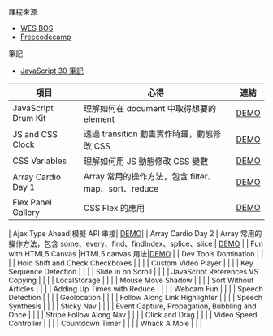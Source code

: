 課程來源

-   [WES BOS](https://courses.wesbos.com/account/access/5efef522055a68151fb7e680)
-   [Freecodecamp](https://www.freecodecamp.org/news/javascript-projects-for-beginners/)

筆記

-   [JavaScript 30 筆記](https://code-surfing.coderbridge.io/series/475b9b6babe4472eb4b9fb4f123f167e)

| 項目                | 心得                                                 | 連結                                                                 |
| ------------------- | ---------------------------------------------------- | -------------------------------------------------------------------- |
| JavaScript Drum Kit | 理解如何在 document 中取得想要的 element             | [DEMO](https://wayne201299.github.io/vanillaJS/01_DrumKit/)          |
| JS and CSS Clock    | 透過 transition 動畫實作時鐘，動態修改 CSS           | [DEMO](https://wayne201299.github.io/vanillaJS/02_Clock/)            |
| CSS Variables       | 理解如何用 JS 動態修改 CSS 變數                      | [DEMO](https://wayne201299.github.io/vanillaJS/03_CSSVariables/)     |
| Array Cardio Day 1  | Array 常用的操作方法，包含 filter、map、sort、reduce | [DEMO](https://wayne201299.github.io/vanillaJS/04_ArrayCardio01/)    |
| Flex Panel Gallery  | CSS Flex 的應用                                      | [DEMO](https://wayne201299.github.io/vanillaJS/05_FlexPanelGallery/) |

|
Ajax Type Ahead|模擬 API 串接| [DEMO](https://wayne201299.github.io/vanillaJS/06_TypeAhead/)|
| Array Cardio Day 2 | Array 常用的操作方法，包含 some、every、find、findIndex、splice、slice | [DEMO](https://wayne201299.github.io/vanillaJS/07_ArrayCardio02/) |
| Fun with HTML5 Canvas |HTML5 canvas 用法|[DEMO](https://wayne201299.github.io/vanillaJS/08_HTML5Canvas/) |
| Dev Tools Domination | | |
| Hold Shift and Check Checkboxes | | |
| Custom Video Player | | |
| Key Sequence Detection | | |
| Slide in on Scroll | | |
| JavaScript References VS Copying | | |
| LocalStorage | | |
| Mouse Move Shadow | | |
| Sort Without Articles | | |
| Adding Up Times with Reduce | | |
| Webcam Fun | | |
| Speech Detection | | |
| Geolocation | | |
| Follow Along Link Highlighter | | |
| Speech Synthesis | | |
| Sticky Nav | | |
| Event Capture, Propagation, Bubbling and Once | | |
| Stripe Follow Along Nav | | |
| Click and Drag | | |
| Video Speed Controller | | |
| Countdown Timer | | |
| Whack A Mole | | |

